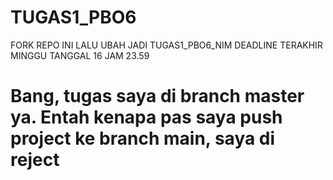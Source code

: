 # TUGAS1_PBO6
FORK REPO INI
LALU UBAH JADI TUGAS1_PBO6_NIM
DEADLINE TERAKHIR MINGGU TANGGAL 16 JAM 23.59

# Bang, tugas saya di branch master ya. Entah kenapa pas saya push project ke branch main, saya di reject
